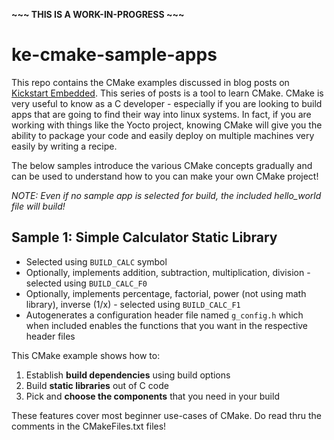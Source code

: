 **~~~ THIS IS A WORK-IN-PROGRESS ~~~**

# ke-cmake-sample-apps

This repo contains the CMake examples discussed in blog posts on [Kickstart Embedded](https://kickstartembedded.com/2022/01/05/cmake-an-essential-tutorial/). This series of posts is a tool to learn CMake. CMake is very useful to know as a C developer - especially if you are looking to build apps that are going to find their way into linux systems. In fact, if you are working with things like the Yocto project, knowing CMake will give you the ability to package your code and easily deploy on multiple machines very easily by writing a recipe.

The below samples introduce the various CMake concepts gradually and can be used to understand how to you can make your own CMake project!

*NOTE: Even if no sample app is selected for build, the included hello_world file will build!*

## Sample 1: Simple Calculator Static Library
- Selected using `BUILD_CALC` symbol
- Optionally, implements addition, subtraction, multiplication, division - selected using `BUILD_CALC_F0`
- Optionally, implements percentage, factorial, power (not using math library), inverse (1/x) - selected using `BUILD_CALC_F1`
- Autogenerates a configuration header file named `g_config.h` which when included enables the functions that you want in the respective header files

This CMake example shows how to:
1. Establish **build dependencies** using build options
2. Build **static libraries** out of C code
3. Pick and **choose the components** that you need in your build

These features cover most beginner use-cases of CMake. Do read thru the comments in the CMakeFiles.txt files!

